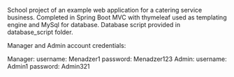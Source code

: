 School project of an example web application for a catering service business. Completed in Spring Boot MVC with thymeleaf used as templating engine and MySql for database. Database script provided in database_script folder.

Manager and Admin account credentials:

Manager: username: Menadzer1 password: Menadzer123
Admin: username: Admin1 password: Admin321
